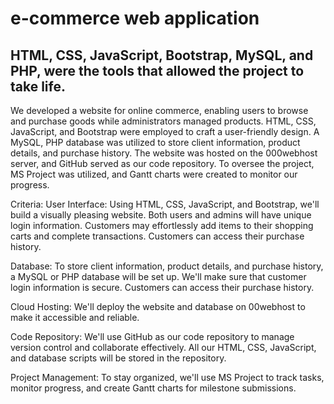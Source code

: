 # e-commerce web application
## HTML, CSS, JavaScript, Bootstrap, MySQL, and PHP, were the tools that allowed the project to take life.

We developed a website for online commerce, enabling users to browse and purchase goods while administrators managed products. HTML, CSS, JavaScript, and Bootstrap were employed to craft a user-friendly design. A MySQL, PHP database was utilized to store client information, product details, and purchase history. The website was hosted on the 000webhost server, and GitHub served as our code repository. To oversee the project, MS Project was utilized, and Gantt charts were created to monitor our progress.

Criteria:
User Interface: 
Using HTML, CSS, JavaScript, and Bootstrap, we'll build a visually pleasing website. Both users and admins will have unique login information. Customers may effortlessly add items to their shopping carts and complete transactions. Customers can access their purchase history.

Database: 
To store client information, product details, and purchase history, a MySQL or PHP database will be set up.
We'll make sure that customer login information is secure.
Customers can access their purchase history.

Cloud Hosting:
We'll deploy the website and database on 00webhost to make it accessible and reliable.

Code Repository:
We'll use GitHub as our code repository to manage version control and collaborate effectively. All our HTML, CSS, JavaScript, and database scripts will be stored in the repository.

Project Management:
To stay organized, we'll use MS Project to track tasks, monitor progress, and create Gantt charts for milestone submissions.

